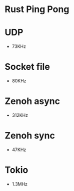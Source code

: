 # Rust Ping Pong

# UDP
- 73KHz

# Socket file
- 80KHz

# Zenoh async
- 312KHz

# Zenoh sync
- 47KHz

# Tokio
- 1.3MHz